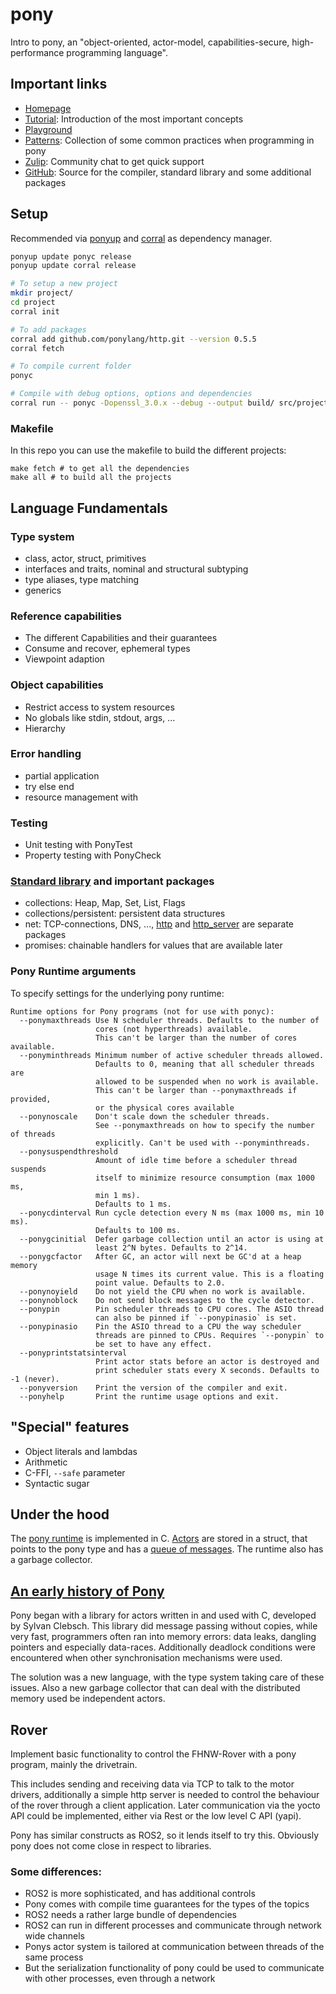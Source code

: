 # pony

Intro to pony, an "object-oriented, actor-model, capabilities-secure, high-performance programming language".


## Important links

- [Homepage](https://www.ponylang.io/)
- [Tutorial](https://tutorial.ponylang.io/): Introduction of the most important concepts
- [Playground](https://playground.ponylang.io/)
- [Patterns](https://patterns.ponylang.io/): Collection of some common practices when programming in pony
- [Zulip](https://ponylang.zulipchat.com/): Community chat to get quick support
- [GitHub](https://github.com/ponylang/): Source for the compiler, standard library and some additional packages

## Setup

Recommended via [ponyup](https://github.com/ponylang/ponyup) and [corral](https://github.com/ponylang/corral) as dependency manager.

```bash
ponyup update ponyc release
ponyup update corral release

# To setup a new project
mkdir project/
cd project
corral init

# To add packages
corral add github.com/ponylang/http.git --version 0.5.5
corral fetch

# To compile current folder
ponyc 

# Compile with debug options, options and dependencies
corral run -- ponyc -Dopenssl_3.0.x --debug --output build/ src/project
```

### Makefile

In this repo you can use the makefile to build the different projects:

```
make fetch # to get all the dependencies
make all # to build all the projects
```

## Language Fundamentals

### Type system

- class, actor, struct, primitives
- interfaces and traits, nominal and structural subtyping
- type aliases, type matching
- generics

### Reference capabilities

- The different Capabilities and their guarantees
- Consume and recover, ephemeral types
- Viewpoint adaption

### Object capabilities

- Restrict access to system resources
- No globals like stdin, stdout, args, ...
- Hierarchy

### Error handling
- partial application
- try else end
- resource management with

### Testing
- Unit testing with PonyTest
- Property testing with PonyCheck

### [Standard library](https://stdlib.ponylang.io/) and important packages
- collections: Heap, Map, Set, List, Flags
- collections/persistent: persistent data structures
- net: TCP-connections, DNS, ..., [http](https://ponylang.github.io/http/) and [http_server](https://ponylang.github.io/http_server/) are separate packages
- promises: chainable handlers for values that are available later


### Pony Runtime arguments

To specify settings for the underlying pony runtime:
```
Runtime options for Pony programs (not for use with ponyc):
  --ponymaxthreads Use N scheduler threads. Defaults to the number of
                   cores (not hyperthreads) available.
                   This can't be larger than the number of cores available.
  --ponyminthreads Minimum number of active scheduler threads allowed.
                   Defaults to 0, meaning that all scheduler threads are
                   allowed to be suspended when no work is available.
                   This can't be larger than --ponymaxthreads if provided,
                   or the physical cores available
  --ponynoscale    Don't scale down the scheduler threads.
                   See --ponymaxthreads on how to specify the number of threads
                   explicitly. Can't be used with --ponyminthreads.
  --ponysuspendthreshold
                   Amount of idle time before a scheduler thread suspends
                   itself to minimize resource consumption (max 1000 ms,
                   min 1 ms).
                   Defaults to 1 ms.
  --ponycdinterval Run cycle detection every N ms (max 1000 ms, min 10 ms).
                   Defaults to 100 ms.
  --ponygcinitial  Defer garbage collection until an actor is using at
                   least 2^N bytes. Defaults to 2^14.
  --ponygcfactor   After GC, an actor will next be GC'd at a heap memory
                   usage N times its current value. This is a floating
                   point value. Defaults to 2.0.
  --ponynoyield    Do not yield the CPU when no work is available.
  --ponynoblock    Do not send block messages to the cycle detector.
  --ponypin        Pin scheduler threads to CPU cores. The ASIO thread
                   can also be pinned if `--ponypinasio` is set.
  --ponypinasio    Pin the ASIO thread to a CPU the way scheduler
                   threads are pinned to CPUs. Requires `--ponypin` to
                   be set to have any effect.
  --ponyprintstatsinterval
                   Print actor stats before an actor is destroyed and
                   print scheduler stats every X seconds. Defaults to -1 (never).
  --ponyversion    Print the version of the compiler and exit.
  --ponyhelp       Print the runtime usage options and exit.

```

## "Special" features

- Object literals and lambdas
- Arithmetic
- C-FFI, `--safe` parameter
- Syntactic sugar


## Under the hood

The [pony runtime](https://github.com/ponylang/ponyc/tree/main/src/libponyrt) is implemented in C. [Actors](https://github.com/ponylang/ponyc/blob/main/src/libponyrt/actor/actor.h#L53) are stored in a struct,
that points to the pony type and has a [queue of messages](https://github.com/ponylang/ponyc/blob/main/src/libponyrt/actor/messageq.h#L6).
The runtime also has a garbage collector.

## [An early history of Pony](https://www.ponylang.io/blog/2017/05/an-early-history-of-pony/)

Pony began with a library for actors written in and used with C, developed by Sylvan Clebsch.
This library did message passing without copies, while very fast, programmers often ran into memory
errors: data leaks, dangling pointers and especially data-races. Additionally deadlock conditions were encountered when
other synchronisation mechanisms were used.

The solution was a new language, with the type system taking care of these issues. Also a new garbage collector
that can deal with the distributed memory used be independent actors.


## Rover

Implement basic functionality to control the FHNW-Rover with a pony program, mainly the drivetrain.

This includes sending and receiving data via TCP to talk to the motor drivers, additionally a simple http server is needed to control
the behaviour of the rover through a client application. Later communication via the yocto API could be implemented, either via Rest
or the low level C API (yapi).

Pony has similar constructs as ROS2, so it lends itself to try this. Obviously pony does not come close in respect to libraries.

### Some differences:
- ROS2 is more sophisticated, and has additional controls
- Pony comes with compile time guarantees for the types of the topics
- ROS2 needs a rather large bundle of dependencies
- ROS2 can run in different processes and communicate through network wide channels
- Ponys actor system is tailored at communication between threads of the same process
- But the serialization functionality of pony could be used to communicate with other processes, even through a network
